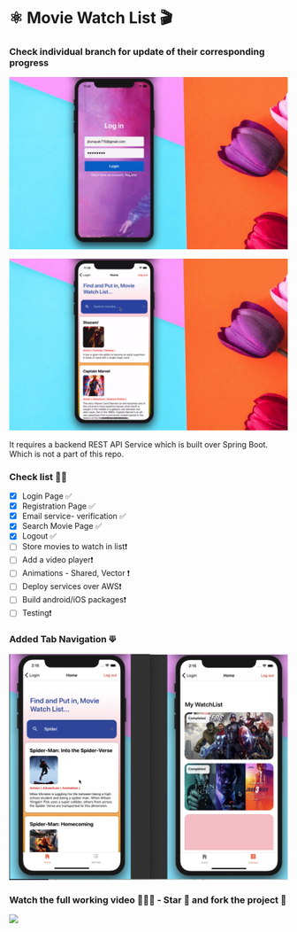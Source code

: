 # ⚛︎ Movie Watch List 🎬

### Check individual branch for update of their corresponding progress

![Preview](screenshots/Movie_Watch_React_Native_part_2_-Demo2y.gif)

![Preview](screenshots/Movie_Watch_React_Native_part_2_-Demo.gif)

 It requires a backend REST API Service which is built over Spring Boot. Which is not a part of this repo.
 
 ### Check list 🧨🔥
 
 - [X] Login Page ✅
 - [X] Registration Page ✅
 - [X] Email service- verification ✅
 - [x] Search Movie Page ✅
 - [x] Logout ✅
 - [ ] Store movies to watch in list❗️
 - [ ] Add a video player❗️
 - [ ] Animations - Shared, Vector ❗️
 - [ ] Deploy services over AWS❗️
 - [ ] Build android/iOS packages❗️
 - [ ] Testing❗️

 ### Added Tab Navigation ⟱
 
 ![Preview](https://github.com/jitunayak/MovieWatchList/blob/master/screenshots/tabvnavigation-snapall.png)


### Watch the full working video 🚨🚨🚨 - Star 🌟 and fork the project 🤩
[![](http://img.youtube.com/vi/_5XbdAbEcAc/0.jpg)](http://www.youtube.com/watch?v=_5XbdAbEcAc "Video Demo")
